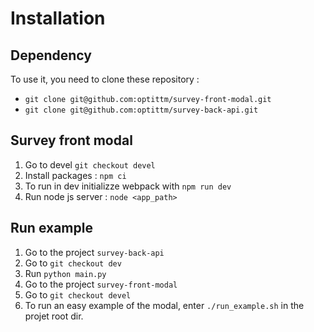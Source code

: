 # Installation

## Dependency

To use it, you need to clone these repository :

- `git clone git@github.com:optittm/survey-front-modal.git`
- `git clone git@github.com:optittm/survey-back-api.git`

## Survey front modal

1. Go to devel `git checkout devel`
2. Install packages : `npm ci`
3. To run in dev initializze webpack with `npm run dev`
4. Run node js server : `node <app_path>`

## Run example

1. Go to the project `survey-back-api`
2. Go to `git checkout dev`
3. Run `python main.py`
4. Go to the project `survey-front-modal`
5. Go to `git checkout devel`
6. To run an easy example of the modal, enter `./run_example.sh` in the projet root dir.
